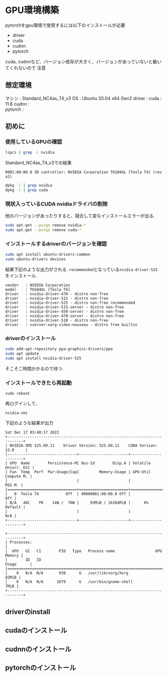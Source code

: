 # GPU環境構築

pytorchをgpu環境で使用するには以下のインストールが必要

- driver
- cuda
- cudnn
- pytorch


cuda, cudnnなど、バージョン依存が大きく、バージョンがあっていないと動いてくれないので
注意

## 想定環境　

マシン    : Standard_NC4as_T4_v3
OS       : Ubuntu 20.04 x64 Gen2
driver   :
cuda     : 11.6
cudnn    :  
pytorch  : 

## 初めに

### 使用しているGPUの確認

```bash
lspci | grep -i nvidia
```

Standard_NC4as_T4_v3での結果
```
0001:00:00.0 3D controller: NVIDIA Corporation TU104GL [Tesla T4] (rev a1)
```

```bash
dpkg -l | grep nvidia
dpkg -l | grep cuda
```

### 現状入っているCUDA nvidiaドライバの削除

他のバージョンがあったりすると、競合して変なインストールエラーが出る.
```bash 
sudo apt-get --purge remove nvidia-*
sudo apt-get --purge remove cuda-*
```

### インストールするdriverのバージョンを確認

```bash
sudo apt install ubuntu-drivers-common
sudo ubuntu-drivers devices
```

結果下記のような出力がされる.  `recommended`となっている`nvidia-driver-525 `をインストール. 
```
vendor   : NVIDIA Corporation
model    : TU104GL [Tesla T4]
driver   : nvidia-driver-470 - distro non-free
driver   : nvidia-driver-515 - distro non-free
driver   : nvidia-driver-525 - distro non-free recommended
driver   : nvidia-driver-515-server - distro non-free
driver   : nvidia-driver-450-server - distro non-free
driver   : nvidia-driver-470-server - distro non-free
driver   : nvidia-driver-510 - distro non-free
driver   : xserver-xorg-video-nouveau - distro free builtin
```


### driverのインストール

```bash
sudo add-apt-repository ppa:graphics-drivers/ppa
sudo apt update
sudo apt install nvidia-driver-525 
```
そこそこ時間かかるので待つ. 

### インストールできたら再起動
```
sudo reboot
```
再ログインして、

```
nvidia-smi
```

下記のような結果が出力
```
Sat Dec 17 03:48:17 2022       
+-----------------------------------------------------------------------------+
| NVIDIA-SMI 525.60.11    Driver Version: 525.60.11    CUDA Version: 12.0     |
|-------------------------------+----------------------+----------------------+
| GPU  Name        Persistence-M| Bus-Id        Disp.A | Volatile Uncorr. ECC |
| Fan  Temp  Perf  Pwr:Usage/Cap|         Memory-Usage | GPU-Util  Compute M. |
|                               |                      |               MIG M. |
|===============================+======================+======================|
|   0  Tesla T4            Off  | 00000001:00:00.0 Off |                  Off |
| N/A   48C    P8    14W /  70W |     93MiB / 16384MiB |      0%      Default |
|                               |                      |                  N/A |
+-------------------------------+----------------------+----------------------+
                                                                               
+-----------------------------------------------------------------------------+
| Processes:                                                                  |
|  GPU   GI   CI        PID   Type   Process name                  GPU Memory |
|        ID   ID                                                   Usage      |
|=============================================================================|
|    0   N/A  N/A       930      G   /usr/lib/xorg/Xorg                 82MiB |
|    0   N/A  N/A      1079      G   /usr/bin/gnome-shell                7MiB |
+-----------------------------------------------------------------------------+
```

## driverのinstall 

## cudaのインストール

## cudnnのインストール

## pytorchのインストール



